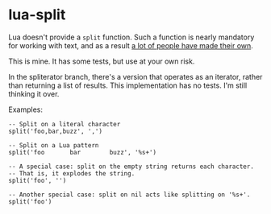 # lua-split

Lua doesn't provide a `split` function. Such a function is nearly mandatory
for working with text, and as a result [a lot of people have made their
own][lua-wiki].

This is mine. It has some tests, but use at your own risk.

In the spliterator branch, there's a version that operates as an iterator,
rather than returning a list of results. This implementation has no tests.
I'm still thinking it over.

Examples:

    -- Split on a literal character
    split('foo,bar,buzz', ',')

    -- Split on a Lua pattern
    split('foo       bar		buzz', '%s+')

    -- A special case: split on the empty string returns each character.
    -- That is, it explodes the string.
    split('foo', '')

    -- Another special case: split on nil acts like splitting on '%s+'.
    split('foo')

[lua-wiki]: http://lua-users.org/wiki/SplitJoin
